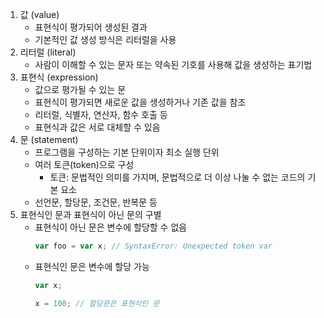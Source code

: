 1. 값 (value)
   - 표현식이 평가되어 생성된 결과
   - 기본적인 값 생성 방식은 리터럴을 사용
2. 리터럴 (literal)
   - 사람이 이해할 수 있는 문자 또는 약속된 기호를 사용해 값을 생성하는 표기법
3. 표현식 (expression)
   - 값으로 평가될 수 있는 문
   - 표현식이 평가되면 새로운 값을 생성하거나 기존 값을 참조
   - 리터럴, 식별자, 연산자, 함수 호출 등
   - 표현식과 값은 서로 대체할 수 있음
4. 문 (statement)
   - 프로그램을 구성하는 기본 단위이자 최소 실행 단위
   - 여러 토큰(token)으로 구성
     - 토큰: 문법적인 의미를 가지며, 문법적으로 더 이상 나눌 수 없는 코드의 기본 요소
   - 선언문, 할당문, 조건문, 반복문 등
5. 표현식인 문과 표현식이 아닌 문의 구별
   - 표현식이 아닌 문은 변수에 할당할 수 없음
     ```javascript
     var foo = var x; // SyntaxError: Unexpected token var
     ```
   - 표현식인 문은 변수에 할당 가능
     ```javascript
     var x;

     x = 100; // 할당문은 표현식인 문
     ```
